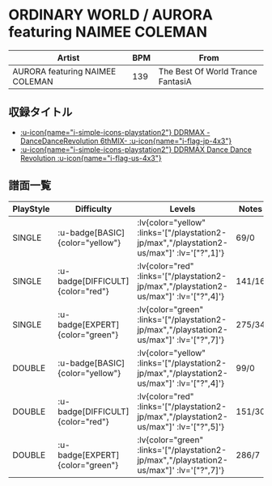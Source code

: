 # ORDINARY WORLD / AURORA featuring NAIMEE COLEMAN

|Artist|BPM|From|
|------|---|----|
|AURORA featuring NAIMEE COLEMAN|139|The Best Of World Trance FantasiA|

## 収録タイトル

- [ :u-icon{name="i-simple-icons-playstation2"} DDRMAX -DanceDanceRevolution 6thMIX- :u-icon{name="i-flag-jp-4x3"} ](/playstation2-jp/max)
- [ :u-icon{name="i-simple-icons-playstation2"} DDRMAX Dance Dance Revolution :u-icon{name="i-flag-us-4x3"} ](/playstation2-us/max)

## 譜面一覧

|PlayStyle|Difficulty|Levels|Notes|Movie|
|---------|----------|------|-----|-----|
|SINGLE| :u-badge[BASIC]{color="yellow"} | :lv{color="yellow" :links='["/playstation2-jp/max","/playstation2-us/max"]' :lv='["?",1]'} |69/0||
|SINGLE| :u-badge[DIFFICULT]{color="red"} | :lv{color="red" :links='["/playstation2-jp/max","/playstation2-us/max"]' :lv='["?",4]'} |141/16||
|SINGLE| :u-badge[EXPERT]{color="green"} | :lv{color="green" :links='["/playstation2-jp/max","/playstation2-us/max"]' :lv='["?",7]'} |275/34||
|DOUBLE| :u-badge[BASIC]{color="yellow"} | :lv{color="yellow" :links='["/playstation2-jp/max","/playstation2-us/max"]' :lv='["?",4]'} |99/0||
|DOUBLE| :u-badge[DIFFICULT]{color="red"} | :lv{color="red" :links='["/playstation2-jp/max","/playstation2-us/max"]' :lv='["?",5]'} |151/30||
|DOUBLE| :u-badge[EXPERT]{color="green"} | :lv{color="green" :links='["/playstation2-jp/max","/playstation2-us/max"]' :lv='["?",7]'} |286/7||

